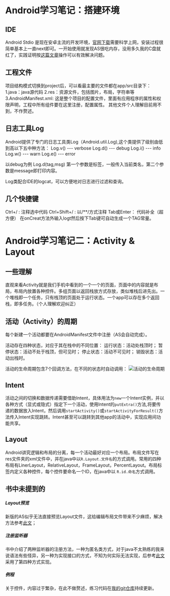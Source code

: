 # Android学习笔记：搭建环境

## IDE
Android Stdio 是现在安卓主流的开发环境，[官网下载](http://developer.android.google.cn)需要科学上网，安装过程很简单基本上一直next即可。一开始使用就发现AS很吃内存，没用多久我的C盘就红了，实践证明按[这篇文章](https://www.jianshu.com/p/2d99644007da)操作可以有效解决问题。

## 工程文件
项目结构模式切换到project后，可以看最主要的文件都在app/src目录下：
1.java：java源代码
2.res：资源文件，包括图片，布局，字符串等
3.AndroidManifest.xml:
这是整个项目的配置文件，里面有应用程序的属性和权限声明，工程中所有组件要在这里注册，配置属性。
其他文件个人理解目前用不到，不作赘述。

## 日志工具Log
Android提供了专门的日志工具类Log（Android.util.Log),这个类提供了级别由低到高以下五中种方法：
Log.v() --- verbose
Log.d() --- debug
Log.i() --- info
Log.w() --- warn
Log.e() --- error

以debug为例 Log.d(tag,msg) 第一个参数是标签，一般传入当前类名，第二个参数是message即打印内容。

Log类配合IDE的logcat，可以方便地对日志进行过滤和查询。

## 几个快捷键
Ctrl+/ :            注释选中代码
Ctrl+Shift+/ :   以/**/方式注释
Tab或Enter： 代码补全（超方便）
在onCreat方法外输入logt然后按下Tab键可自动生成一个TAG常量。



# Android学习笔记二：Activity & Layout

## 一些理解
直观来看Activity就是我们手机中看到的一个一个的页面，页面中的内容就是布局，布局内放置各种控件。多组页面以返回栈放方式存放，类似堆栈后进先出。一个堆栈即一个任务，只有栈顶的页面处于运行状态。一个app可以存在多个返回栈，即多任务。（个人理解欢迎纠正）

## 活动（Activity）的周期
每个新建一个活动都要在AndroidManifest文件中注册（AS会自动完成）。

活动存在四种状态，对应于其在栈中的不同位置：
运行状态：活动处栈顶时；
暂停状态：活动不处于栈顶，但可见时；
停止状态：活动不可见时；
销毁状态：活动出栈时。

活动的生命周期包含7个回调方法，在不同的状态时自动调用：
![活动的生命周期](https://upload-images.jianshu.io/upload_images/24168-ac3c0ae02a9efe91.png?imageMogr2/auto-orient/strip%7CimageView2/2/w/1240)

## Intent
活动之间的切换和数据传递需要借助Intent，具体用法为```new```一个Intent实例，并以各种方式（显式或隐式）指定下一个活动，使用Intent的```putExtra()```方法,将要传递的数据放入Intent，然后调用```startActivity()```或```startActivityForResult()```方法传入Intent实现跳转。Intent甚至可以跳转到其他app的活动中，实现应用间功能共享。

## Layout
Android讲究逻辑和布局的分离，每一个活动最好对应一个布局。布局文件写在res文件夹的xml文件中，并在java中以```R.Layout.文件名```的方式调用。常用的四种布局有LinerLayout，RelativeLayout，FrameLayout，PercentLayout。布局标签内定义各种控件，每个控件要命名一个ID，在java中以 ```R.id.命名```方式调用。

## 书中未提到的
##### Layout预览
新版的AS似乎无法直接预览Layout文件，这给编辑布局文件带来不少麻烦，解决方法参考[此文](https://blog.csdn.net/weixue9/article/details/78355571)；

##### 注册监听器
书中介绍了两种监听器的注册方法，一种为匿名类方式，对于java不太熟练的我来说语法有些怪异，另一种为实现接口的方式，不知为何实际无法实现，后参考[此文](https://blog.csdn.net/kyi_zhu123/article/details/52601691)采用了第四种方式实现。

##### 例程
关于控件，内容过于繁杂，在此不做赘述，练习代码在[我的git仓库](https://github.com/OldQiang/AndroidLearn)持续更新。

